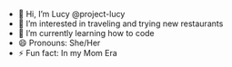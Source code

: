 - 👋 Hi, I’m Lucy @project-lucy
- 👀 I’m interested in traveling and trying new restaurants
- 🌱 I’m currently learning how to code
- 😄 Pronouns: She/Her
- ⚡ Fun fact: In my Mom Era 

<!---
project-lucy/project-lucy is a ✨ special ✨ repository because its `README.md` (this file) appears on your GitHub profile.
You can click the Preview link to take a look at your changes.
--->
